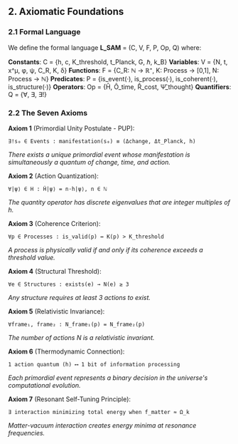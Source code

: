 ## **2. Axiomatic Foundations**

### **2.1 Formal Language**

We define the formal language **L_SAM** = (C, V, F, P, Op, Q) where:

**Constants**: C = {h, c, Κ_threshold, t_Planck, G, ℏ, k_B}
**Variables**: V = {N, t, x^μ, φ, ψ, C_R, Κ, δ}
**Functions**: F = {C_R: ℕ → ℝ⁺, Κ: Process → [0,1], N: Process → ℕ}
**Predicates**: P = {is_event(·), is_process(·), is_coherent(·), is_structure(·)}
**Operators**: Op = {Ĥ, Ô_time, R̂_cost, Ψ̂_thought}
**Quantifiers**: Q = {∀, ∃, ∃!}

### **2.2 The Seven Axioms**

**Axiom 1** (Primordial Unity Postulate - PUP):
```
∃!s₀ ∈ Events : manifestation(s₀) ≡ (Δchange, Δt_Planck, h)
```
*There exists a unique primordial event whose manifestation is simultaneously a quantum of change, time, and action.*

**Axiom 2** (Action Quantization):
```
∀|ψ⟩ ∈ H : Ĥ|ψ⟩ = n·h|ψ⟩, n ∈ ℕ
```
*The quantity operator has discrete eigenvalues that are integer multiples of h.*

**Axiom 3** (Coherence Criterion):
```
∀p ∈ Processes : is_valid(p) ↔ Κ(p) > Κ_threshold
```
*A process is physically valid if and only if its coherence exceeds a threshold value.*

**Axiom 4** (Structural Threshold):
```
∀e ∈ Structures : exists(e) → N(e) ≥ 3
```
*Any structure requires at least 3 actions to exist.*

**Axiom 5** (Relativistic Invariance):
```
∀frame₁, frame₂ : N_frame₁(p) = N_frame₂(p)
```
*The number of actions N is a relativistic invariant.*

**Axiom 6** (Thermodynamic Connection):
```
1 action quantum (h) ⟷ 1 bit of information processing
```
*Each primordial event represents a binary decision in the universe's computational evolution.*

**Axiom 7** (Resonant Self-Tuning Principle):
```
∃ interaction minimizing total energy when f_matter ≈ Ω_k
```
*Matter-vacuum interaction creates energy minima at resonance frequencies.*
